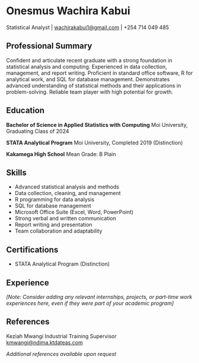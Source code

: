 # Onesmus Wachira Kabui
Statistical Analyst | wachirakabui1@gmail.com | +254 714 049 485

## Professional Summary
Confident and articulate recent graduate with a strong foundation in statistical analysis and computing. Experienced in data collection, management, and report writing. Proficient in standard office software, R for analytical work, and SQL for database management. Demonstrates advanced understanding of statistical methods and their applications in problem-solving. Reliable team player with high potential for growth.

## Education
**Bachelor of Science in Applied Statistics with Computing**
Moi University, Graduating Class of 2024

**STATA Analytical Program**
Moi University, Completed 2019 (Distinction)

**Kakamega High School**
Mean Grade: B Plain

## Skills
- Advanced statistical analysis and methods
- Data collection, cleaning, and management
- R programming for data analysis
- SQL for database management
- Microsoft Office Suite (Excel, Word, PowerPoint)
- Strong verbal and written communication
- Report writing and presentation
- Team collaboration and adaptability

## Certifications
- STATA Analytical Program (Distinction)

## Experience
*[Note: Consider adding any relevant internships, projects, or part-time work experiences here, even if they were part of your academic program]*

## References
Keziah Mwangi
Industrial Training Supervisor
kmwangi@ndima.ktdateas.com

*Additional references available upon request*